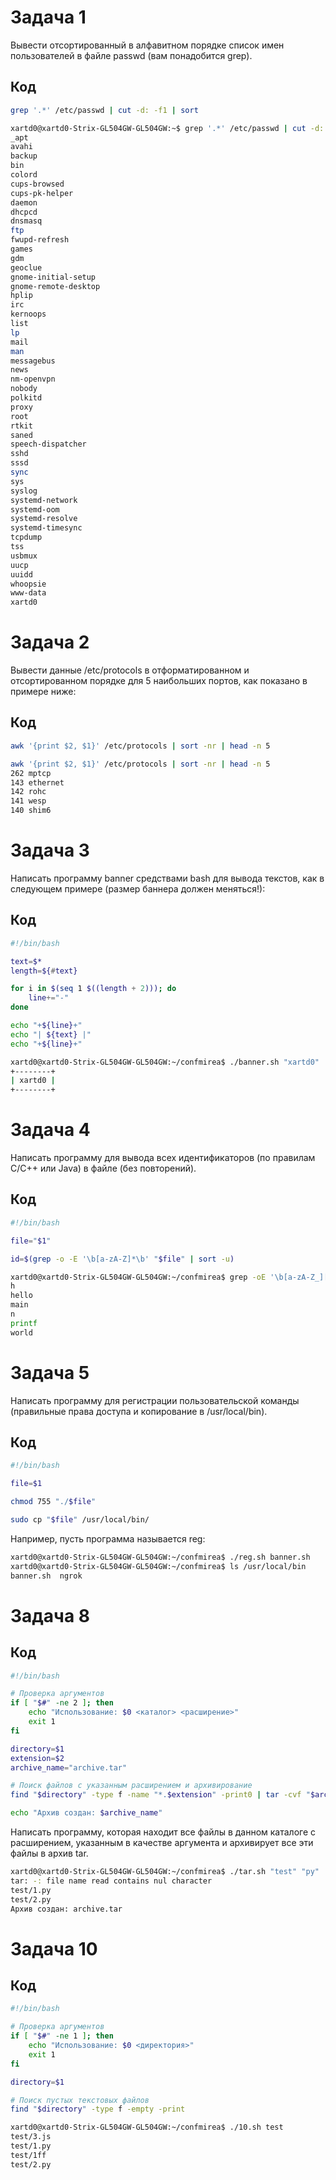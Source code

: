 # Задача 1
Вывести отсортированный в алфавитном порядке список имен пользователей в файле passwd (вам понадобится grep).
## Код
```bash
grep '.*' /etc/passwd | cut -d: -f1 | sort
```

```bash
xartd0@xartd0-Strix-GL504GW-GL504GW:~$ grep '.*' /etc/passwd | cut -d: -f1 | sort
_apt
avahi
backup
bin
colord
cups-browsed
cups-pk-helper
daemon
dhcpcd
dnsmasq
ftp
fwupd-refresh
games
gdm
geoclue
gnome-initial-setup
gnome-remote-desktop
hplip
irc
kernoops
list
lp
mail
man
messagebus
news
nm-openvpn
nobody
polkitd
proxy
root
rtkit
saned
speech-dispatcher
sshd
sssd
sync
sys
syslog
systemd-network
systemd-oom
systemd-resolve
systemd-timesync
tcpdump
tss
usbmux
uucp
uuidd
whoopsie
www-data
xartd0
```

# Задача 2
Вывести данные /etc/protocols в отформатированном и отсортированном порядке для 5 наибольших портов, как показано в примере ниже:
## Код
```bash
awk '{print $2, $1}' /etc/protocols | sort -nr | head -n 5
```
```bash
awk '{print $2, $1}' /etc/protocols | sort -nr | head -n 5
262 mptcp
143 ethernet
142 rohc
141 wesp
140 shim6
```

# Задача 3
Написать программу banner средствами bash для вывода текстов, как в следующем примере (размер баннера должен меняться!):
## Код
```bash
#!/bin/bash

text=$*
length=${#text}

for i in $(seq 1 $((length + 2))); do
    line+="-"
done

echo "+${line}+"
echo "| ${text} |"
echo "+${line}+"
```
```bash
xartd0@xartd0-Strix-GL504GW-GL504GW:~/confmirea$ ./banner.sh "xartd0"
+--------+
| xartd0 |
+--------+
```

# Задача 4
Написать программу для вывода всех идентификаторов (по правилам C/C++ или Java) в файле (без повторений).
## Код
```bash
#!/bin/bash

file="$1"

id=$(grep -o -E '\b[a-zA-Z]*\b' "$file" | sort -u)

```
```bash
xartd0@xartd0-Strix-GL504GW-GL504GW:~/confmirea$ grep -oE '\b[a-zA-Z_][a-zA-Z0-9_]*\b' hello.c | grep -vE '\b(int|void|return|if|else|for|while|include|stdio)\b' | sort | uniq
h
hello
main
n
printf
world
```

# Задача 5
Написать программу для регистрации пользовательской команды (правильные права доступа и копирование в /usr/local/bin).
## Код
```bash
#!/bin/bash

file=$1

chmod 755 "./$file"

sudo cp "$file" /usr/local/bin/
```

Например, пусть программа называется reg:
```bash
xartd0@xartd0-Strix-GL504GW-GL504GW:~/confmirea$ ./reg.sh banner.sh
xartd0@xartd0-Strix-GL504GW-GL504GW:~/confmirea$ ls /usr/local/bin
banner.sh  ngrok
```

# Задача 8
## Код 
```bash
#!/bin/bash

# Проверка аргументов
if [ "$#" -ne 2 ]; then
    echo "Использование: $0 <каталог> <расширение>"
    exit 1
fi

directory=$1
extension=$2
archive_name="archive.tar"

# Поиск файлов с указанным расширением и архивирование
find "$directory" -type f -name "*.$extension" -print0 | tar -cvf "$archive_name" -T - --null

echo "Архив создан: $archive_name"
```

Написать программу, которая находит все файлы в данном каталоге с расширением, указанным в качестве аргумента и архивирует все эти файлы в архив tar.
```bash
xartd0@xartd0-Strix-GL504GW-GL504GW:~/confmirea$ ./tar.sh "test" "py"
tar: -: file name read contains nul character
test/1.py
test/2.py
Архив создан: archive.tar
```
# Задача 10
## Код
```bash
#!/bin/bash

# Проверка аргументов
if [ "$#" -ne 1 ]; then
    echo "Использование: $0 <директория>"
    exit 1
fi

directory=$1

# Поиск пустых текстовых файлов
find "$directory" -type f -empty -print
```
```bash
xartd0@xartd0-Strix-GL504GW-GL504GW:~/confmirea$ ./10.sh test
test/3.js
test/1.py
test/1ff
test/2.py
```


